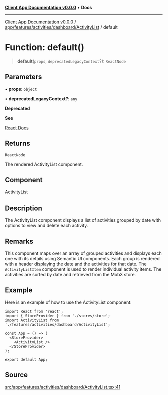 [**Client App Documentation v0.0.0**](../../../../../../README.md) • **Docs**

***

[Client App Documentation v0.0.0](../../../../../../README.md) / [app/features/activities/dashboard/ActivityList](../README.md) / default

# Function: default()

> **default**(`props`, `deprecatedLegacyContext`?): `ReactNode`

## Parameters

• **props**: `object`

• **deprecatedLegacyContext?**: `any`

**Deprecated**

**See**

[React Docs](https://legacy.reactjs.org/docs/legacy-context.html#referencing-context-in-lifecycle-methods)

## Returns

`ReactNode`

The rendered ActivityList component.

## Component

ActivityList

## Description

The ActivityList component displays a list of activities grouped by date with options to view and delete each activity.

## Remarks

This component maps over an array of grouped activities and displays each one with its details using Semantic UI components.
Each group is rendered with a header displaying the date and the activities for that date.
The `ActivityListItem` component is used to render individual activity items.
The activities are sorted by date and retrieved from the MobX store.

## Example

Here is an example of how to use the ActivityList component:
```tsx
import React from 'react';
import { StoreProvider } from './stores/store';
import ActivityList from './features/activities/dashboard/ActivityList';

const App = () => (
  <StoreProvider>
    <ActivityList />
  </StoreProvider>
);

export default App;
```

## Source

[src/app/features/activities/dashboard/ActivityList.tsx:41](https://github.com/jimmykurian/Reactivities/blob/dbc3ed866e1f645e56a07b30e597ad4448fbda7a/client-app/src/app/features/activities/dashboard/ActivityList.tsx#L41)
